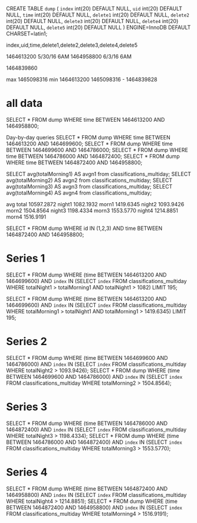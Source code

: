 CREATE TABLE `dump` (
  `index` int(20) DEFAULT NULL,
  `uid` int(20) DEFAULT NULL,
  `time` int(20) DEFAULT NULL,
  `delete1` int(20) DEFAULT NULL,
  `delete2` int(20) DEFAULT NULL,
  `delete3` int(20) DEFAULT NULL,
  `delete4` int(20) DEFAULT NULL,
  `delete5` int(20) DEFAULT NULL
) ENGINE=InnoDB DEFAULT CHARSET=latin1;


index,uid,time,delete1,delete2,delete3,delete4,delete5


1464613200 5/30/16 6AM
1464958800 6/3/16 6AM

1464839860

max 1465098316
min 1464613200
1465098316 - 1464839828

# all data
SELECT * FROM dump WHERE time BETWEEN 1464613200 AND 1464958800;

Day-by-day queries
SELECT * FROM dump WHERE time BETWEEN 1464613200 AND 1464699600;
SELECT * FROM dump WHERE time BETWEEN 1464699600 AND 1464786000;
SELECT * FROM dump WHERE time BETWEEN 1464786000 AND 1464872400;
SELECT * FROM dump WHERE time BETWEEN 1464872400 AND 1464958800;

SELECT avg(totalMorning1) AS avgn1 from classifications_multiday;
SELECT avg(totalMorning2) AS avgn2 from classifications_multiday;
SELECT avg(totalMorning3) AS avgn3 from classifications_multiday;
SELECT avg(totalMorning4) AS avgn4 from classifications_multiday;


avg total 10597.2872
night1 1082.1932
morn1 1419.6345
night2 1093.9426
morn2 1504.8564
night3 1198.4334
morn3 1553.5770
night4 1214.8851
morn4 1516.9191

SELECT * FROM dump WHERE id IN (1,2,3) AND time BETWEEN 1464872400 AND 1464958800;

# Series 1 
<!-- SELECT * FROM dump 
WHERE (time BETWEEN 1464613200 AND 1464699600)
AND `index` IN (SELECT `index` FROM classifications_multiday WHERE totalNight1 > totalMorning1); -->
SELECT * FROM dump 
WHERE (time BETWEEN 1464613200 AND 1464699600)
AND `index` IN (SELECT `index` FROM classifications_multiday WHERE totalNight1 > totalMorning1 AND totalNight1 > 1082) LIMIT 195;

<!-- SELECT * FROM dump 
WHERE (time BETWEEN 1464613200 AND 1464699600)
AND `index` IN (SELECT `index` FROM classifications_multiday WHERE totalMorning1 > 1419.6345); -->
SELECT * FROM dump 
WHERE (time BETWEEN 1464613200 AND 1464699600)
AND `index` IN (SELECT `index` FROM classifications_multiday WHERE totalMorning1 > totalNight1 AND totalMorning1 > 1419.6345) LIMIT 195;

# Series 2
SELECT * FROM dump 
WHERE (time BETWEEN 1464699600 AND 1464786000)
AND `index` IN (SELECT `index` FROM classifications_multiday WHERE totalNight2 > 1093.9426);
SELECT * FROM dump 
WHERE (time BETWEEN 1464699600 AND 1464786000)
AND `index` IN (SELECT `index` FROM classifications_multiday WHERE totalMorning2 > 1504.8564);

# Series 3
SELECT * FROM dump 
WHERE (time BETWEEN 1464786000 AND 1464872400)
AND `index` IN (SELECT `index` FROM classifications_multiday WHERE totalNight3 > 1198.4334);
SELECT * FROM dump 
WHERE (time BETWEEN 1464786000 AND 1464872400)
AND `index` IN (SELECT `index` FROM classifications_multiday WHERE totalMorning3 > 1553.5770);

# Series 4
SELECT * FROM dump 
WHERE (time BETWEEN 1464872400 AND 1464958800)
AND `index` IN (SELECT `index` FROM classifications_multiday WHERE totalNight4 > 1214.8851);
SELECT * FROM dump 
WHERE (time BETWEEN 1464872400 AND 1464958800)
AND `index` IN (SELECT `index` FROM classifications_multiday WHERE totalMorning4 > 1516.9191);
